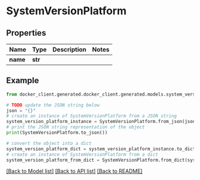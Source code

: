 # SystemVersionPlatform


## Properties

Name | Type | Description | Notes
------------ | ------------- | ------------- | -------------
**name** | **str** |  | 

## Example

```python
from docker_client.generated.docker_client.generated.models.system_version_platform import SystemVersionPlatform

# TODO update the JSON string below
json = "{}"
# create an instance of SystemVersionPlatform from a JSON string
system_version_platform_instance = SystemVersionPlatform.from_json(json)
# print the JSON string representation of the object
print(SystemVersionPlatform.to_json())

# convert the object into a dict
system_version_platform_dict = system_version_platform_instance.to_dict()
# create an instance of SystemVersionPlatform from a dict
system_version_platform_from_dict = SystemVersionPlatform.from_dict(system_version_platform_dict)
```
[[Back to Model list]](../README.md#documentation-for-models) [[Back to API list]](../README.md#documentation-for-api-endpoints) [[Back to README]](../README.md)


